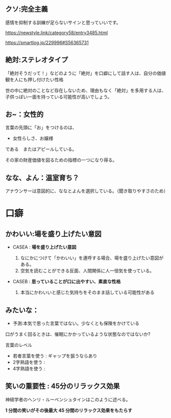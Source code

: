 


## クソ:完全主義

感情を抑制する訓練が足らないサインと思っていいです。


https://newstyle.link/category58/entry3485.html

https://smartlog.jp/229996#S56365731


## 絶対:ステレオタイプ

「絶対そうだって！」などのように「絶対」を口癖にして話す人は、自分の価値観を人にも押し付けたい性格

世の中に絶対のことなど存在しないため、理由もなく「絶対」を多用する人は、子供っぽい一面を持っている可能性が高いでしょう。



##  お~：女性的

言葉の先頭に「お」をつけるのは、

- 女性らしさ、お嬢様

である　またはアピールしている。

その家の財産価値を図るための指標の一つになり得る。


## なな、よん：温室育ち？

アナウンサーは意図的に、ななとよんを選択している。（聞き取りやすさのため）


# 口癖

## かわいい:場を盛り上げたい意図

- CASEA : **場を盛り上げたい意図**
  1. なにかにつけて「かわいい」を連呼する場合、場を盛り上げたい意図がある。
  2. 空気を読むことができる反面、人間関係に人一倍気を使っている。

- CASEB : **思っていることが口に出やすい、素直な性格**
    1. 本当にかわいいと感じた気持ちをそのまま話している可能性がある


## みたいな：

- 予測:本気で思った言葉ではない。少なくとも保険をかけている









口がうまく回るときは、催眠にかかっているような状態なのではないか?





言葉のレベル

- 若者言葉を使う : ギャップを狙うならあり
- 2字熟語を使う : 
- 4字熟語を使う : 






## 笑いの重要性 : 45分のリラックス効果

神経学者のヘンリ・ルーベンシュタインはこのように述べる。

**1 分間の笑いがその後最大 45 分間のリラックス効果をもたらす**


